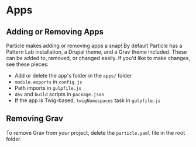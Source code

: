 # Apps

## Adding or Removing Apps

Particle makes adding or removing apps a snap! By default Particle has a Pattern Lab installation, a Drupal theme, and a Grav theme included. These can be added to, removed, or changed easily. If you'd like to make changes, see these pieces:

- Add or delete the app's folder in the `apps/` folder
- `module.exports` in `config.js`
- Path imports in `gulpfile.js`
- `dev` and `build` scripts in `package.json`
- If the app is Twig-based, `twigNamespaces` task in `gulpfile.js`

## Removing Grav

To remove Grav from your project, delete the `particle.yaml` file in the root folder.
